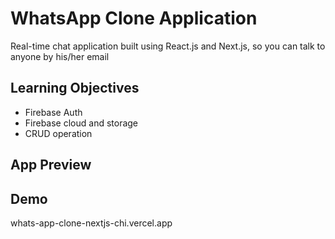 # WhatsApp Clone Application

Real-time chat application built using React.js and Next.js, so you can talk to anyone by his/her email

## Learning Objectives

 - Firebase Auth
 - Firebase cloud and storage
 - CRUD operation

## App Preview

## Demo

whats-app-clone-nextjs-chi.vercel.app



